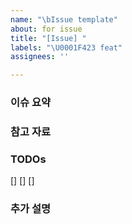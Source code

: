 ```yaml
---
name: "\bIssue template"
about: for issue
title: "[Issue] "
labels: "\U0001F423 feat"
assignees: ''

---
```


### 이슈 요약


### 참고 자료


### TODOs
[]
[]
[]

### 추가 설명

